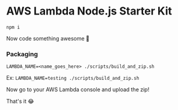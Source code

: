 # AWS Lambda Node.js Starter Kit

`npm i`

Now code something awesome :rocket:

### Packaging

`LAMBDA_NAME=<name_goes_here> ./scripts/build_and_zip.sh`

Ex: `LAMBDA_NAME=testing ./scripts/build_and_zip.sh`

Now go to your AWS Lambda console and upload the zip!

That's it :joy:
